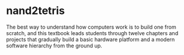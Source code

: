 # nand2tetris

The best way to understand how computers work is to build one from scratch, and this textbook leads students through twelve chapters and projects that gradually build a basic hardware platform and a modern software hierarchy from the ground up. 
